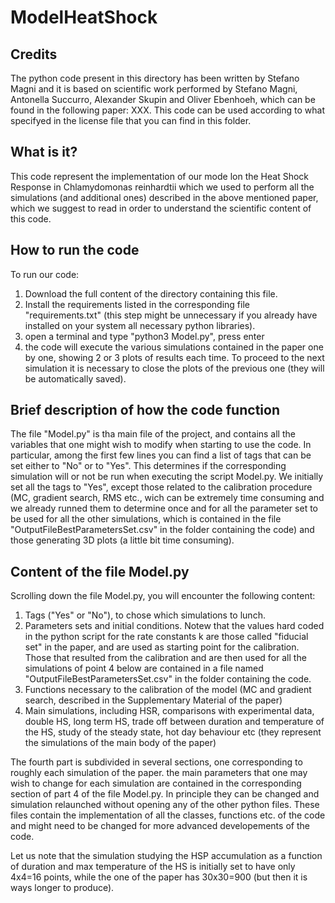 # ModelHeatShock

## Credits

The python code present in this directory has been written by Stefano Magni and it is based on scientific work performed by Stefano Magni, Antonella Succurro, Alexander Skupin and Oliver Ebenhoeh, which can be found in the following paper: XXX. This code can be used according to what specifyed in the license file that you can find in this folder.


## What is it?

This code represent the implementation of our mode lon the Heat Shock Response in Chlamydomonas reinhardtii which we used to perform all the simulations (and additional ones) described in the above mentioned paper, which we suggest to read in order to understand the scientific content of this code.


## How to run the code

To run our code:

1. Download the full content of the directory containing this file.
2. Install the requirements listed in the corresponding file "requirements.txt" (this step might be unnecessary if you already have installed on your system all necessary python libraries).
3. open a terminal and type "python3 Model.py", press enter
4. the code will execute the various simulations contained in the paper one by one, showing 2 or 3 plots of results each time. To proceed to the next simulation it is necessary to close the plots of the previous one (they will be automatically saved).


## Brief description of how the code function

The file "Model.py" is tha main file of the project, and contains all the variables that one might wish to modify when starting to use the code. In particular, among the first few lines you can find a list of tags that can be set either to "No" or to "Yes". This determines if the corresponding simulation will or not be run when executing the script Model.py.
We initially set all the tags to "Yes", except those related to the calibration procedure (MC, gradient search, RMS etc., wich can be extremely time consuming and we already runned them to determine once and for all the parameter set to be used for all the other simulations, which is contained in the file "OutputFileBestParametersSet.csv" in the folder containing the code) and those generating 3D plots (a little bit time consuming).


## Content of the file Model.py

Scrolling down the file Model.py, you will encounter the following content:

1. Tags ("Yes" or "No"), to chose which simulations to lunch.
2. Parameters sets and initial conditions. Notew that the values hard coded in the python script for the rate constants k are those called "fiducial set" in the paper, and are used as starting point for the calibration. Those that resulted from the calibration and are then used for all the simulations of point 4 below are contained in a file named "OutputFileBestParametersSet.csv" in the folder containing the code.
3. Functions necessary to the calibration of the model (MC and gradient search, described in the Supplementary Material of the paper)
4. Main simulations, including HSR, comparisons with experimental data, double HS, long term HS, trade off between duration and temperature of the HS, study of the steady state, hot day behaviour etc (they represent the simulations of the main body of the paper)

The fourth part is subdivided in several sections, one corresponding to roughly each simulation of the paper. the main parameters that one may wish to change for each simulation are contained in the corresponding section of part 4 of the file Model.py. In principle they can be changed and simulation relaunched without opening any of the other python files. These files contain the implementation of all the classes, functions etc. of the code and might need to be changed for more advanced developements of the code.

Let us note that the simulation studying the HSP accumulation as a function of duration and max temperature of the HS is initially set to have only 4x4=16 points, while the one of the paper has 30x30=900 (but then it is ways longer to produce).
